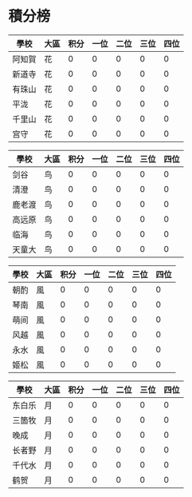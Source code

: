 # 積分榜


|學校|大區|积分|一位|二位|三位|四位|
|----|----|--|--|--|--|--|
|阿知賀|花|0|0|0|0|0|
|新道寺|花|0|0|0|0|0|
|有珠山|花|0|0|0|0|0|
|平泷|花|0|0|0|0|0|
|千里山|花|0|0|0|0|0|
|宫守|花|0|0|0|0|0|


|學校|大區|积分|一位|二位|三位|四位|
|----|----|--|--|--|--|--|
|剑谷|鸟|0|0|0|0|0|
|清澄|鸟|0|0|0|0|0|
|鹿老渡|鸟|0|0|0|0|0|
|高远原|鸟|0|0|0|0|0|
|临海|鸟|0|0|0|0|0|
|天童大|鸟|0|0|0|0|0|


|學校|大區|积分|一位|二位|三位|四位|
|----|----|--|--|--|--|--|
|朝酌|風|0|0|0|0|0|
|琴南|風|0|0|0|0|0|
|萌间|風|0|0|0|0|0|
|风越|風|0|0|0|0|0|
|永水|風|0|0|0|0|0|
|姬松|風|0|0|0|0|0|


|學校|大區|积分|一位|二位|三位|四位|
|----|----|--|--|--|--|--|
|东白乐|月|0|0|0|0|0|
|三箇牧|月|0|0|0|0|0|
|晚成|月|0|0|0|0|0|
|长者野|月|0|0|0|0|0|
|千代水|月|0|0|0|0|0|
|鹤贺|月|0|0|0|0|0|
